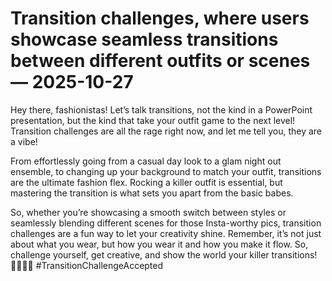 # Transition challenges, where users showcase seamless transitions between different outfits or scenes — 2025-10-27

Hey there, fashionistas! Let’s talk transitions, not the kind in a PowerPoint presentation, but the kind that take your outfit game to the next level! Transition challenges are all the rage right now, and let me tell you, they are a vibe!

From effortlessly going from a casual day look to a glam night out ensemble, to changing up your background to match your outfit, transitions are the ultimate fashion flex. Rocking a killer outfit is essential, but mastering the transition is what sets you apart from the basic babes.

So, whether you’re showcasing a smooth switch between styles or seamlessly blending different scenes for those Insta-worthy pics, transition challenges are a fun way to let your creativity shine. Remember, it’s not just about what you wear, but how you wear it and how you make it flow. So, challenge yourself, get creative, and show the world your killer transitions! 💁🏻‍♀️🔥 #TransitionChallengeAccepted